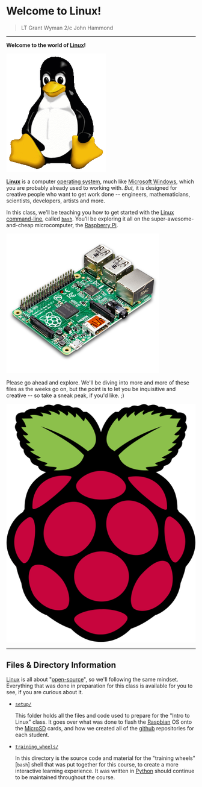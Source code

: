 Welcome to Linux!
========================

> LT Grant Wyman
> 2/c John Hammond
 
---------------------------------------------------------

__Welcome to the world of [Linux]!__

![Tux, the Linux Mascot](pictures/tux.png)

__[Linux]__ is a computer [operating system], much like [Microsoft Windows], which you are probably already used to working with. _But,_ it is designed for creative people who want to get work done -- engineers, mathematicians, scientists, developers, artists and more.

In this class, we'll be teaching you how to get started with the [Linux][Linux] [command-line], called [`bash`][bash]. You'll be exploring it all on the super-awesome-and-cheap microcomputer, the [Raspberry Pi].

![The Raspberry Pi](pictures/pi.png)

Please go ahead and explore. We'll be diving into more and more of these files as the weeks go on, but the point is to let you be inquisitive and creative -- so take a sneak peak, if you'd like. ;)

![The Raspberry Pi](pictures/raspberry.png)

---------------

Files & Directory Information
--------

[Linux] is all about "[open-source]", so we'll following the same mindset. Everything that was done in preparation for this class is available for you to see, if you are curious about it.

* [`setup/`](setup/)
    
    This folder holds all the files and code used to prepare for the "Intro to Linux" class. It goes over what was done to flash the [Raspbian] OS onto the [MicroSD] cards, and how we created all of the [github] repositories for each student.

* [`training_wheels/`](training_wheels/)
    
    In this directory is the source code and material for the "training wheels" [`bash`] shell that was put together for this course, to create a more interactive learning experience. It was written in [Python] should continue to be maintained throughout the course.  

[MicroSD]: https://en.wikipedia.org/wiki/MicroSD
[Raspbian]: https://www.raspberrypi.org/downloads/raspbian/
[operating system]: https://en.wikipedia.org/wiki/Operating_system
[operating systems]: https://en.wikipedia.org/wiki/Operating_system
[github]: https://github.com/
[bash]: https://en.wikipedia.org/wiki/Bash_(Unix_shell)
[IMG]: https://en.wikipedia.org/wiki/IMG_(file_format)
[Linux]: https://en.wikipedia.org/wiki/Linux
[Microsoft Windows]: https://en.wikipedia.org/wiki/Microsoft_Windows
[command-line]: https://en.wikipedia.org/wiki/Command-line_interface
[command line]: https://en.wikipedia.org/wiki/Command-line_interface
[Raspberry Pi]: https://www.raspberrypi.org/
[open-source]: https://en.wikipedia.org/wiki/Open-source_software
[Python]: https://www.python.org/